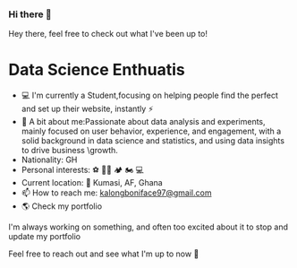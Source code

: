 ### Hi there 👋

<!--
**Kalong-Code/Kalong-Code** is a ✨ _special_ ✨ repository because its `README.md` (this file) appears on your GitHub profile.

Here are some ideas to get you started:

- 🔭 I’m currently working on ...
- 🌱 I’m currently learning ...
- 👯 I’m looking to collaborate on ...
- 🤔 I’m looking for help with ...
- 💬 Ask me about ...
- 📫 How to reach me: ...
- 😄 Pronouns: ...
- ⚡ Fun fact: ...
-->
Hey there, feel free to check out what I've been up to!
# Data Science Enthuatis
- 💻 I'm currently a Student,focusing on helping people find the perfect  and set up their website, instantly ⚡️
- 💬 A bit about me:Passionate about data analysis and experiments, mainly focused on user behavior, experience, and engagement, with a solid background in data science    and statistics, and using data insights to drive business \growth.
- Nationality: GH
- Personal interests: ⚽  💪🏽 🏕 🏍 💻 
- Current location: 📍 Kumasi, AF, Ghana
- 📫 How to reach me: kalongboniface97@gmail.com
- 🌎 Check my portfolio

I'm always working on something, and often too excited about it to stop and update my portfolio

Feel free to reach out and see what I'm up to now 💬
